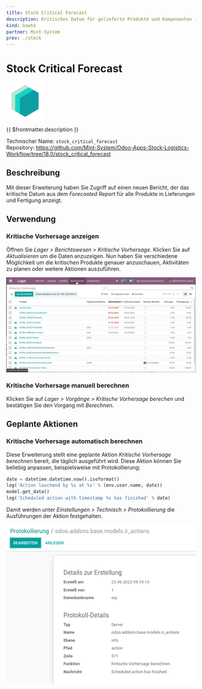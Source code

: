 ```yaml
---
title: Stock Critical Forecast
description: Kritisches Datum für gelieferte Produkte und Komponenten in der Fertigung anzeigen.
kind: howto
partner: Mint-System
prev: ./stock
---
```


# Stock Critical Forecast

![icon_oms_box](attachments/icons_odoo_mint_system.png)

{{ $frontmatter.description }}

Technischer Name: `stock_critical_forecast`\
Repository: <https://github.com/Mint-System/Odoo-Apps-Stock-Logistics-Workflow/tree/18.0/stock_critical_forecast>

## Beschreibung

Mit dieser Erweiterung haben Sie Zugriff auf einen neuen Bericht, der das kritische Datum aus dem _Forecasted Report_ für alle Produkte in Lieferungen und Fertigung anzeigt.

## Verwendung

### Kritische Vorhersage anzeigen

Öffnen Sie _Lager > Berichtswesen > Kritische Vorhersage_. Klicken Sie auf _Aktualisieren_ um die Daten anzuzeigen. Nun haben Sie verschiedene Möglichkeit um die kritischen Produkte genauer anzuschauen, Aktivitäten zu planen oder weitere Aktionen auszuführen.

![Stock Critical Forecast](attachments/Stock%20Critical%20Forecast.gif)

### Kritische Vorhersage manuell berechnen

Klicken Sie auf _Lager > Vorgänge > Kritische Vorhersage berechen_ und bestätigen Sie den Vorgang mit _Berechnen_.

## Geplante Aktionen

### Kritische Vorhersage automatisch berechnen

Diese Erweiterung stellt eine geplante Aktion _Kritische Vorhersage berechnen_ bereit, die täglich ausgeführt wird. Diese Aktion können Sie beliebig anpassen, beispielsweise mit Protokollierung:

```python
date = datetime.datetime.now().isoformat()
log('Action lauchend by %s at %s' % (env.user.name, date))
model.get_data()
log('Scheduled action with timestamp %s has finished' % date)
```

Damit werden unter _Einstellungen > Technisch > Protokollierung_ die Ausführungen der Aktion festgehalten.

![](attachments/Stock%20Critical%20Forecast%20Protokollierung.png)
